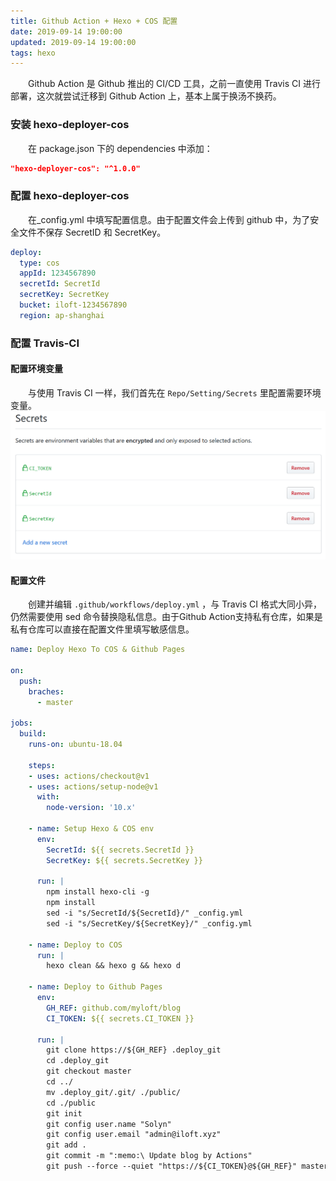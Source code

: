 ```yaml
---
title: Github Action + Hexo + COS 配置
date: 2019-09-14 19:00:00
updated: 2019-09-14 19:00:00
tags: hexo
---
```

　　Github Action 是 Github 推出的 CI/CD 工具，之前一直使用 Travis CI 进行部署，这次就尝试迁移到 Github Action 上，基本上属于换汤不换药。<!-- more -->

### 安装 hexo-deployer-cos
　　在 package.json 下的 dependencies 中添加：
```json
"hexo-deployer-cos": "^1.0.0"
```

### 配置 hexo-deployer-cos
　　在_config.yml 中填写配置信息。由于配置文件会上传到 github 中，为了安全文件不保存 SecretID 和 SecretKey。
```yml
deploy: 
  type: cos
  appId: 1234567890
  secretId: SecretId
  secretKey: SecretKey
  bucket: iloft-1234567890
  region: ap-shanghai
```
### 配置 Travis-CI
#### 配置环境变量
　　与使用 Travis CI 一样，我们首先在 `Repo/Setting/Secrets` 里配置需要环境变量。
![环境变量](/images/github-secrets.png)

#### 配置文件
　　创建并编辑 `.github/workflows/deploy.yml` ，与 Travis CI 格式大同小异，仍然需要使用 sed 命令替换隐私信息。由于Github Action支持私有仓库，如果是私有仓库可以直接在配置文件里填写敏感信息。
```yml
name: Deploy Hexo To COS & Github Pages

on:
  push:
    braches: 
      - master

jobs:
  build:
    runs-on: ubuntu-18.04

    steps:
    - uses: actions/checkout@v1
    - uses: actions/setup-node@v1
      with:
        node-version: '10.x'

    - name: Setup Hexo & COS env
      env:
        SecretId: ${{ secrets.SecretId }}
        SecretKey: ${{ secrets.SecretKey }}

      run: |
        npm install hexo-cli -g
        npm install
        sed -i "s/SecretId/${SecretId}/" _config.yml
        sed -i "s/SecretKey/${SecretKey}/" _config.yml
    
    - name: Deploy to COS
      run: |
        hexo clean && hexo g && hexo d

    - name: Deploy to Github Pages
      env:
        GH_REF: github.com/myloft/blog
        CI_TOKEN: ${{ secrets.CI_TOKEN }}
        
      run: |
        git clone https://${GH_REF} .deploy_git
        cd .deploy_git
        git checkout master
        cd ../
        mv .deploy_git/.git/ ./public/
        cd ./public
        git init
        git config user.name "Solyn"
        git config user.email "admin@iloft.xyz"
        git add .
        git commit -m ":memo:\ Update blog by Actions"
        git push --force --quiet "https://${CI_TOKEN}@${GH_REF}" master:gh-pages
```